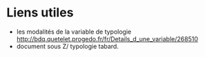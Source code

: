 # Liens utiles
- les modalités de la variable de typologie http://bdq.quetelet.progedo.fr/fr/Details_d_une_variable/268510
- document sous Z/ typologie tabard.
